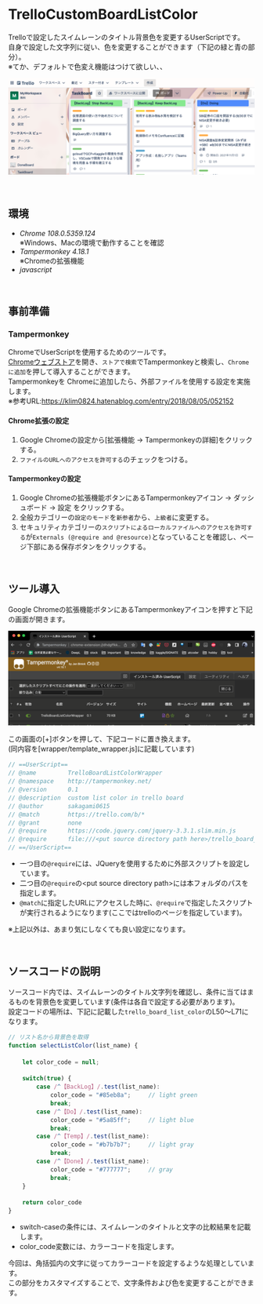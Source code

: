 #  **TrelloCustomBoardListColor**

Trelloで設定したスイムレーンのタイトル背景色を変更するUserScriptです。  <br>
自身で設定した文字列に従い、色を変更することができます（下記の緑と青の部分）。<br>
※てか、デフォルトで色変え機能はつけて欲しい、、

![tool-image](./img/tool-image.png)

<br>

## **環境**
+ *Chrome 108.0.5359.124*<br>
  ※Windows、Macの環境で動作することを確認
+ *Tampermonkey 4.18.1*<br>
  ※Chromeの拡張機能
+ *javascript*

<br>

## **事前準備**

### Tampermonkey

ChromeでUserScriptを使用するためのツールです。<br>
[Chromeウェブストア](https://chrome.google.com/webstore/category/extensions?hl=ja)を開き、`ストアで検索`でTampermonkeyと検索し、`Chromeに追加`を押して導入することができます。<br>
Tampermonkeyを Chromeに追加したら、外部ファイルを使用する設定を実施します。<br>
※参考URL:https://klim0824.hatenablog.com/entry/2018/08/05/052152

#### Chrome拡張の設定
1. Google Chromeの設定から[拡張機能 → Tampermonkeyの詳細]をクリックする。
2. `ファイルのURLへのアクセスを許可する`のチェックをつける。

#### Tampermonkeyの設定
1. Google Chromeの拡張機能ボタンにあるTampermonkeyアイコン → ダッシュボード → 設定 をクリックする。
2. 全般カテゴリーの`設定のモード`を`新参者`から、`上級者`に変更する。
3. セキュリティカテゴリーの`スクリプトによるローカルファイルへのアクセスを許可する`が`Externals (@require and @resource)`となっていることを確認し、ページ下部にある保存ボタンをクリックする。

<br>

## **ツール導入**

Google Chromeの拡張機能ボタンにあるTampermonkeyアイコンを押すと下記の画面が開きます。

![tampermonkey-top](./img/tampermonkey-top.png)

この画面の[+]ボタンを押して、下記コードに置き換えます。<br>
(同内容を[wrapper/template_wrapper.js]に記載しています)

```javascript
// ==UserScript==
// @name         TrelloBoardListColorWrapper
// @namespace    http://tampermonkey.net/
// @version      0.1
// @description  custom list color in trello board
// @author       sakagami0615
// @match        https://trello.com/b/*
// @grant        none
// @require      https://code.jquery.com/jquery-3.3.1.slim.min.js
// @require      file:///<put source directory path here>/trello_board_list_color.js
// ==/UserScript==
```
+ 一つ目の`@require`には、JQueryを使用するために外部スクリプトを設定しています。
+ 二つ目の`@require`の\<put source directory path\>には本フォルダのパスを指定します。
+ `@match`に指定したURLにアクセスした時に、`@require`で指定したスクリプトが実行されるようになります(ここではtrelloのページを指定しています)。

※上記以外は、あまり気にしなくても良い設定になります。

<br>

## **ソースコードの説明**

ソースコード内では、スイムレーンのタイトル文字列を確認し、条件に当てはまるものを背景色を変更しています(条件は各自で設定する必要があります)。<br>
設定コードの場所は、下記に記載した`trello_board_list_color`のL50〜L71になります。

```javascript
// リスト名から背景色を取得
function selectListColor(list_name) {

    let color_code = null;

    switch(true) {
        case /^【BackLog】/.test(list_name):
            color_code = "#85eb8a";     // light green
            break;
        case /^【Do】/.test(list_name):
            color_code = "#5a85ff";     // light blue
            break;
        case /^【Temp】/.test(list_name):
            color_code = "#b7b7b7";     // light gray
            break;
        case /^【Done】/.test(list_name):
            color_code = "#777777";     // gray
            break;
    }

    return color_code
}
```
+ switch-caseの条件には、スイムレーンのタイトルと文字の比較結果を記載します。
+ color_code変数には、カラーコードを指定します。

今回は、角括弧内の文字に従ってカラーコードを設定するような処理としています。<br>
この部分をカスタマイズすることで、文字条件および色を変更することができます。
